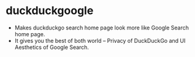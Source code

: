 # duckduckgoogle

- Makes duckduckgo search home page look more like Google Search home page.
- It gives you the best of both world – Privacy of DuckDuckGo and UI Aesthetics of Google Search.
